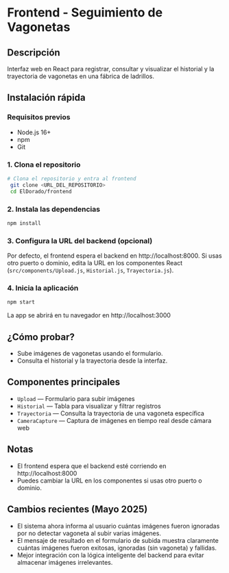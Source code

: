# Frontend - Seguimiento de Vagonetas

## Descripción
Interfaz web en React para registrar, consultar y visualizar el historial y la trayectoria de vagonetas en una fábrica de ladrillos.

## Instalación rápida

### Requisitos previos
- Node.js 16+
- npm
- Git

### 1. Clona el repositorio
```bash
# Clona el repositorio y entra al frontend
 git clone <URL_DEL_REPOSITORIO>
 cd ElDorado/frontend
```

### 2. Instala las dependencias
```bash
npm install
```

### 3. Configura la URL del backend (opcional)
Por defecto, el frontend espera el backend en http://localhost:8000. Si usas otro puerto o dominio, edita la URL en los componentes React (`src/components/Upload.js`, `Historial.js`, `Trayectoria.js`).

### 4. Inicia la aplicación
```bash
npm start
```

La app se abrirá en tu navegador en http://localhost:3000

## ¿Cómo probar?
- Sube imágenes de vagonetas usando el formulario.
- Consulta el historial y la trayectoria desde la interfaz.

## Componentes principales
- `Upload` — Formulario para subir imágenes
- `Historial` — Tabla para visualizar y filtrar registros
- `Trayectoria` — Consulta la trayectoria de una vagoneta específica
- `CameraCapture` — Captura de imágenes en tiempo real desde cámara web

## Notas
- El frontend espera que el backend esté corriendo en http://localhost:8000
- Puedes cambiar la URL en los componentes si usas otro puerto o dominio.

## Cambios recientes (Mayo 2025)

- El sistema ahora informa al usuario cuántas imágenes fueron ignoradas por no detectar vagoneta al subir varias imágenes.
- El mensaje de resultado en el formulario de subida muestra claramente cuántas imágenes fueron exitosas, ignoradas (sin vagoneta) y fallidas.
- Mejor integración con la lógica inteligente del backend para evitar almacenar imágenes irrelevantes.
